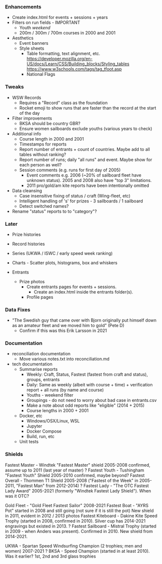 ### Enhancements

- Create index.html for events + sessions + years
- Filters on run fields - IMPORTANT
  - Youth *weekend*
  - 200m / 300m / 700m courses in 2000 and 2001
- Aesthetics
  - Event banners
  - Style sheets
    - Table formatting, text alignment, etc.
       https://developer.mozilla.org/en-US/docs/Learn/CSS/Building_blocks/Styling_tables
       https://www.w3schools.com/tags/tag_tfoot.asp
    - National Flags



### Tweaks

- WSW Records
  - Requires a "Record" class as the foundation
  - Rocket emoji to show runs that are faster than the record at the start of the day
- Filter improvements
  - BKSA should be country GBR?
  - Ensure women sailboards exclude youths (various years to check)
- Additional info
  - Course length in 2000 and 2001
  - Timestamps for reports
  - Report number of entrants + count of countries. Maybe add to all tables without ranking?
  - Report number of runs; daily "all runs" and event. Maybe show for each person as well?
  - Session comments (e.g. runs for first day of 2005)
    - Event comments e.g. 2006 (~20% of sailboard fleet have unknown status). 2005 and 2008 also have "top 3" limitations.
    - 2011 pro/gold/am kite reports have been intentionally omitted
- Data cleansing
  - Case insensitive fixing of status / craft (Wing-fleet, etc)
  - Intelligent handling of 's' for prizes - 3 sailboards / 1 sailboard
  - Detect switched names?
- Rename "status" reports to to "category"?



### Later

- Prize histories
- Record histories
- Series (UKWA / ISWC / early speed week ranking)
- Charts - Scatter plots, histograms, box and whiskers
- Entrants

  - Prize photos
    - Create entrants pages for events + sessions.
      - Create an index.html inside the entrants folder(s).
    - Profile pages



### Data Fixes

- "The Swedish guy that came over with Bjorn originally put himself down as an amateur fleet and we moved him to gold" (Pete D)
  - Confirm if this was this Erik Larsson in 2021



### Documentation

- reconciliation documentation
  - Move various notes.txt into reconciliation.md
- tech documentation
  - Summarise reports
    - Weekly: Craft, Status, Fastest (fastest from craft and status), groups, entrants
    - Daily: Same as weekly (albeit with course + time) + verification report + all runs (by name and course)
    - Youths - weekend filter
    - Groupings - do not need to worry about bad case in entrants.csv
    - Make a note about odd reports like "eligible" (2014 + 2015)
    - Course lengths in 2000 + 2001
  - Docker, etc
    - Windows/OSX/Linux, WSL
    - Jupyter
    - Docker Compose
    - Build, run, etc
  - Unit tests



### Shields
  Fastest Master - Windtek "Fastest Master" shield 2005-2008 confirmed, assume up to 2011 (last year of master)
? Fastest Youth - Tushingham "Fastest Youth" Shield 2005-2010 confirmed, maybe beyond?
  Fastest Overall - Thommen T1 Shield 2005-2008 ("Fastest of the Week" in 2005-2011, "Fastest Man" from 2012-2014)
? Fastest Lady - "The OTC Fastest Lady Award" 2005-2021 (formerly "Windtek Fastest Lady Shield"). When was it OTC?

  Gold Fleet - "Gold Fleet Fastest Sailor" 2008-2021
  Fastest Boat - "AYRS Pot" started in 2008 and still going (not sure if it is still the pot)
                 New shield in 2011, evident in 2012 / 2013 photos
  Fastest Kiteboard - Dakine Kite Speed Trophy (started in 2008, confirmed in 2010).
                      Silver cup has 2014-2021 engravings but existed in 2013.
? Fastest Sailboard - Mistral Trophy (started in 2009 - when Anders was present). Confirmed in 2010. New shield from 2014-2021.

  UKWA - Spartan Speed Windsurfing Champion (2 trophies; men and women) 2007-2021
? BKSA - Speed Champion (started in at least 2010). Was it earlier?
         1st, 2nd and 3rd glass trophies
